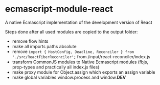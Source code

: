 # ecmascript-module-react

A native Ecmascript implementation of the development version of React

Steps done after all used modules are copied to the output folder:

* remove flow hints
* make all imports paths absolute
* remove `import { HostConfig, Deadline, Reconciler } from './src/ReactFiberReconciler';` from /input/react-reconciler/index.js
* transform CommonJS modules to Native Ecmascript modules (fbjs, prop-types and practically all index.js files)
* make proxy module for Object.assign which exports an assign variable
* make global variables window.process and window.**DEV**
